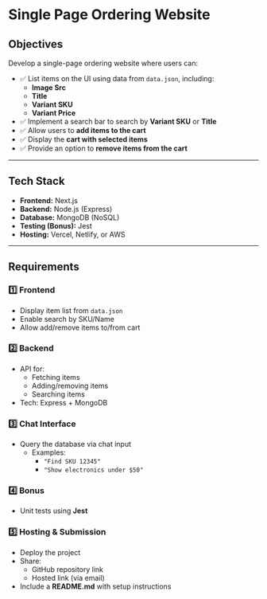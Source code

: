 # Single Page Ordering Website

## Objectives

Develop a single-page ordering website where users can:

- ✅ List items on the UI using data from `data.json`, including:
  - **Image Src**
  - **Title**
  - **Variant SKU**
  - **Variant Price**
- ✅ Implement a search bar to search by **Variant SKU** or **Title**
- ✅ Allow users to **add items to the cart**
- ✅ Display the **cart with selected items**
- ✅ Provide an option to **remove items from the cart**

---

## Tech Stack

- **Frontend:** Next.js  
- **Backend:** Node.js (Express)  
- **Database:** MongoDB (NoSQL)  
- **Testing (Bonus):** Jest  
- **Hosting:** Vercel, Netlify, or AWS

---

## Requirements

### 1️⃣ Frontend
- Display item list from `data.json`
- Enable search by SKU/Name
- Allow add/remove items to/from cart

### 2️⃣ Backend
- API for:
  - Fetching items
  - Adding/removing items
  - Searching items  
- Tech: Express + MongoDB

### 3️⃣ Chat Interface
- Query the database via chat input
  - Examples:
    - `"Find SKU 12345"`
    - `"Show electronics under $50"`

### 4️⃣ Bonus
- Unit tests using **Jest**

### 5️⃣ Hosting & Submission
- Deploy the project
- Share:
  - GitHub repository link
  - Hosted link (via email)
- Include a **README.md** with setup instructions
